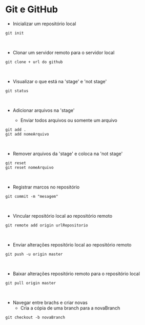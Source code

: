 # Git e GitHub

- Inicializar um repositório local
```
git init
```
<br>

- Clonar um servidor remoto para o servidor local
```
git clone + url do github
```
<br>

- Visualizar o que está na 'stage' e 'not stage'
```
git status
```
<br>

- Adicionar arquivos na 'stage'

    - Enviar todos arquivos ou somente um arquivo
```
git add .
git add nomeArquivo
```
<br>

- Remover arquivos da 'stage' e coloca na 'not stage'
```
git reset
git reset nomeArquivo
```
<br>

- Registrar marcos no repositório
```
git commit -m "mesagem"
```
<br>

- Vincular repositório local ao repositório remoto
```
git remote add origin urlRepositorio
```
<br>

- Enviar alterações repositório local ao repositório remoto
```
git push -u origin master
```
<br>

- Baixar alterações repositório remoto para o repositório local
```
git pull origin master
```
<br>

- Navegar entre brachs e criar novas
    - Cria a cópia de uma branch para a novaBranch
```
git checkout -b novaBranch
```
